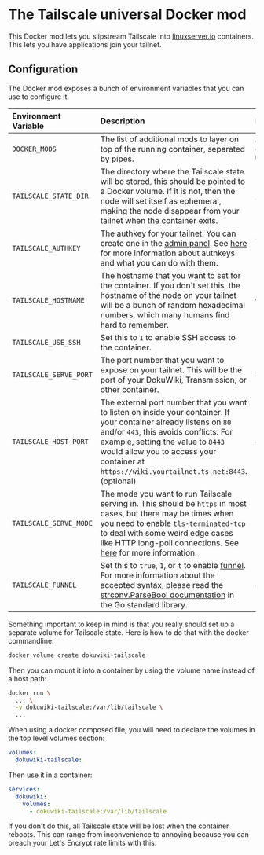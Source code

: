 # The Tailscale universal Docker mod

This Docker mod lets you slipstream Tailscale into
[linuxserver.io](https://linuxserver.io) containers. This lets you
have applications join your tailnet.

## Configuration

The Docker mod exposes a bunch of environment variables that you can
use to configure it.

| Environment Variable   | Description                                                                                                                                                                                                                                                                                                   | Example                                  |
| :--------------------- | :------------------------------------------------------------------------------------------------------------------------------------------------------------------------------------------------------------------------------------------------------------------------------------------------------------ | :--------------------------------------- |
| `DOCKER_MODS`          | The list of additional mods to layer on top of the running container, separated by pipes.                                                                                                                                                                                                                     | `ghcr.io/tailscale-dev/docker-mod:main`  |
| `TAILSCALE_STATE_DIR`  | The directory where the Tailscale state will be stored, this should be pointed to a Docker volume. If it is not, then the node will set itself as ephemeral, making the node disappear from your tailnet when the container exits.                                                                            | `/var/lib/tailscale`                     |
| `TAILSCALE_AUTHKEY`    | The authkey for your tailnet. You can create one in the [admin panel](https://login.tailscale.com/admin/settings/keys). See [here](https://tailscale.com/kb/1085/auth-keys/) for more information about authkeys and what you can do with them.                                                               | `tskey-auth-hunter2CNTRL-hunter2hunter2` |
| `TAILSCALE_HOSTNAME`   | The hostname that you want to set for the container. If you don't set this, the hostname of the node on your tailnet will be a bunch of random hexadecimal numbers, which many humans find hard to remember.                                                                                                  | `wiki`                                   |
| `TAILSCALE_USE_SSH`    | Set this to `1` to enable SSH access to the container.                                                                                                                                                                                                                                                        | `1`                                      |
| `TAILSCALE_SERVE_PORT` | The port number that you want to expose on your tailnet. This will be the port of your DokuWiki, Transmission, or other container.                                                                                                                                                                            | `80`                                     |
| `TAILSCALE_HOST_PORT ` | The external port number that you want to listen on inside your container. If your container already listens on `80` and/or `443`, this avoids conflicts. For example, setting the value to `8443` would allow you to access your container at `https://wiki.yourtailnet.ts.net:8443`. (optional) | `443`                                  |
| `TAILSCALE_SERVE_MODE` | The mode you want to run Tailscale serving in. This should be `https` in most cases, but there may be times when you need to enable `tls-terminated-tcp` to deal with some weird edge cases like HTTP long-poll connections. See [here](https://tailscale.com/kb/1242/tailscale-serve/) for more information. | `https`                                  |
| `TAILSCALE_FUNNEL`     | Set this to `true`, `1`, or `t` to enable [funnel](https://tailscale.com/kb/1243/funnel/). For more information about the accepted syntax, please read the [strconv.ParseBool documentation](https://pkg.go.dev/strconv#ParseBool) in the Go standard library.                                                | `on`                                     |

Something important to keep in mind is that you really should set up a
separate volume for Tailscale state. Here is how to do that with the
docker commandline:

```sh
docker volume create dokuwiki-tailscale
```

Then you can mount it into a container by using the volume name
instead of a host path:

```bash
docker run \
  ... \
  -v dokuwiki-tailscale:/var/lib/tailscale \
  ...
```

When using a docker composed file, you will need to declare the
volumes in the top level volumes section:

```yaml
volumes:
  dokuwiki-tailscale:
```

Then use it in a container:

```yaml
services:
  dokuwiki:
    volumes:
      - dokuwiki-tailscale:/var/lib/tailscale
```

If you don't do this, all Tailscale state will be lost when the
container reboots. This can range from inconvenience to annoying
because you can breach your Let's Encrypt rate limits with this.
